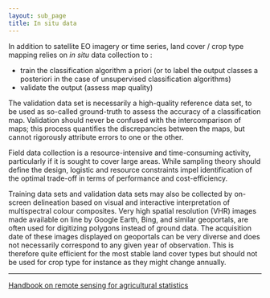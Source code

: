 ```yaml
---
layout: sub_page
title: In situ data
---
```


<a href="https://nicolasdeffense.github.io/eo-toolbox/notebooks/3_In_situ_data/in_situ_data.html"> <i class="fas fa-eye fa-lg"></i></a>
<a href="https://nicolasdeffense.github.io/eo-toolbox/notebooks/3_In_situ_data/in_situ_data.ipynb"> <i class="fas fa-download fa-lg"></i></a>


In addition to satellite EO imagery or time series, land cover / crop type mapping relies on *in situ* data collection to :
- train the classification algorithm a priori (or to label the output classes a posteriori in the case of unsupervised classification algorithms)
- validate the output (assess map quality)


The validation data set is necessarily a high-quality reference data set, to be used as so-called ground-truth to assess the accuracy of a classification map. Validation should never be confused with the intercomparison of maps; this process quantifies the discrepancies between the maps, but cannot rigorously attribute errors to one or the other.

Field data collection is a resource-intensive and time-consuming activity, particularly if it is sought to cover large areas. While sampling theory should define the design, logistic and resource constraints impel identification of the optimal trade-off in terms of performance and cost-efficiency.

Training data sets and validation data sets may also be collected by on-screen delineation based on visual and interactive interpretation of multispectral colour composites. Very high spatial resolution (VHR) images made available on line by Google Earth, Bing, and similar geoportals, are often used for digitizing polygons instead of ground data. The acquisition date of these images displayed on geoportals can be very diverse and does not necessarily correspond to any given year of observation. This is therefore quite efficient for the most stable land cover types but should not be used for crop type for instance as they might change annually.

---

[Handbook on remote sensing for agricultural statistics](https://www.researchgate.net/publication/319876837_Handbook_on_remote_sensing_for_agricultural_statistics)